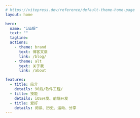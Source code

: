 ```yaml
---
# https://vitepress.dev/reference/default-theme-home-page
layout: home

hero:
  name: "i仙银"
  text: ""
  tagline: 
  actions:
    - theme: brand
      text: 博客文章
      link: /blog/
    - theme: alt
      text: 关于我
      link: /about

features:
  - title: 简介
    details: 90后/软件工程/
  - title: 技能
    details: iOS开发、前端开发
  - title: 爱好
    details: 阅读、历史、运动、分享
---
```


